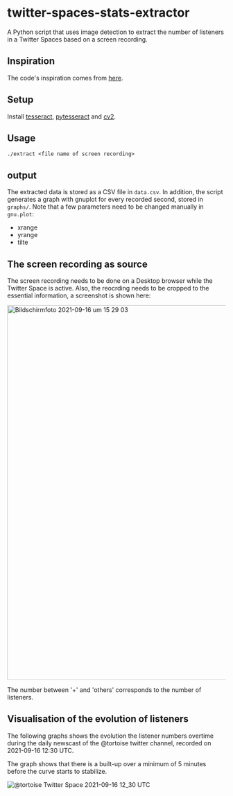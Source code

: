 # twitter-spaces-stats-extractor
A Python script that uses image detection to extract the number of listeners in a Twitter Spaces based on a screen recording.

## Inspiration
The code's inspiration comes from [here](https://dev.to/video/introduction-to-text-detection-using-opencv-and-pytesseract-3he2).

## Setup
Install [tesseract](https://github.com/tesseract-ocr/tesseract), [pytesseract](https://pypi.org/project/pytesseract/) and [cv2](https://pypi.org/project/opencv-python/).

## Usage
```
./extract <file name of screen recording>
```

## output
The extracted data is stored as a CSV file in ```data.csv```.
In addition, the script generates a graph with gnuplot for every recorded second, stored in ```graphs/```. Note that a few parameters need to be changed manually in ```gnu.plot```:
* xrange
* yrange
* tilte

## The screen recording as source
The screen recording needs to be done on a Desktop browser while the Twitter Space is active. Also, the reocrding needs to be cropped to the essential information, a screenshot is shown here:

<img width="865" alt="Bildschirmfoto 2021-09-16 um 15 29 03" src="https://user-images.githubusercontent.com/5444043/133624480-f1451c42-4f77-41be-9668-68d37aaab039.png">

The number between '+' and 'others' corresponds to the number of listeners.

## Visualisation of the evolution of listeners
The following graphs shows the evolution the listener numbers overtime during the daily newscast of the @tortoise twitter channel, recorded on 2021-09-16 12:30 UTC.

The graph shows that there is a built-up over a minimum of 5 minutes before the curve starts to stabilize. 

![@tortoise Twitter Space 2021-09-16 12_30 UTC](https://user-images.githubusercontent.com/5444043/133624648-317e4d19-174e-4920-b1d1-05fda2998f59.png)
